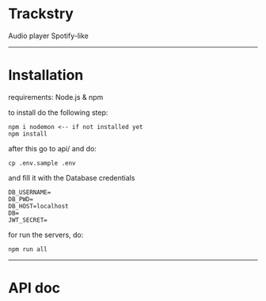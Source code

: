 # Trackstry
Audio player Spotify-like

---
# Installation

requirements: Node.js & npm

to install do the following step:
```
npm i nodemon <-- if not installed yet
npm install 
```
after this go to api/ and do:
```
cp .env.sample .env
```
and fill it with the Database credentials
```
DB_USERNAME=
DB_PWD=
DB_HOST=localhost
DB=
JWT_SECRET=
```

for run the servers, do:
```
npm run all
```
---
# API doc